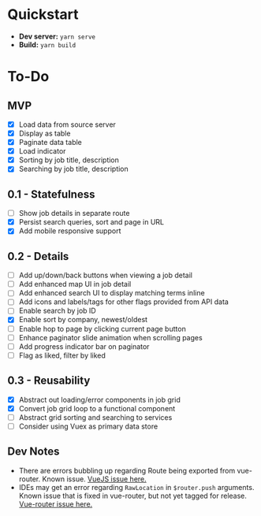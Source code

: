 # Quickstart

- **Dev server:** `yarn serve`
- **Build:** `yarn build`

# To-Do

## MVP 

- [x] Load data from source server
- [x] Display as table
- [x] Paginate data table
- [x] Load indicator
- [x] Sorting by job title, description
- [x] Searching by job title, description

## 0.1 - Statefulness

- [ ] Show job details in separate route
- [x] Persist search queries, sort and page in URL
- [x] Add mobile responsive support

## 0.2 - Details

- [ ] Add up/down/back buttons when viewing a job detail
- [ ] Add enhanced map UI in job detail
- [ ] Add enhanced search UI to display matching terms inline
- [ ] Add icons and labels/tags for other flags provided from API data
- [ ] Enable search by job ID
- [x] Enable sort by company, newest/oldest
- [ ] Enable hop to page by clicking current page button
- [ ] Enhance paginator slide animation when scrolling pages
- [ ] Add progress indicator bar on paginator
- [ ] Flag as liked, filter by liked

## 0.3 - Reusability

- [x] Abstract out loading/error components in job grid
- [x] Convert job grid loop to a functional component
- [ ] Abstract grid sorting and searching to services
- [ ] Consider using Vuex as primary data store

## Dev Notes

- There are errors bubbling up regarding Route being exported from vue-router. Known issue.
[VueJS issue here.](https://github.com/vuejs/vue-cli/issues/1498#issuecomment-395461425)
- IDEs may get an error regarding `RawLocation` in `$router.push` arguments. Known issue that
is fixed in vue-router, but not yet tagged for release. 
[Vue-router issue here.](https://github.com/vuejs/vue-router/issues/1932)